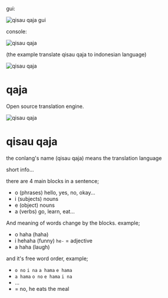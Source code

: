 gui:

![qisau qaja gui](https://media.giphy.com/media/XDe2LthrACXkJeD9iF/giphy.gif)

console:

![qisau qaja](https://media.giphy.com/media/hSQVZROxkOtheAvXg3/giphy.gif)

(the example translate qisau qaja to indonesian language)

![qisau qaja](https://i.ibb.co/WGfLFg7/flow-Root815.png)

# qaja

Open source translation engine.


![qisau qaja](https://i.ibb.co/xsVrVfr/flow-Root1139.png)

# qisau qaja

the conlang's name (qisau qaja) means the translation language

short info...

there are 4 main blocks in a sentence;
- o (phrases) hello, yes, no, okay...
- i (subjects) nouns
- e (object) nouns
- a (verbs) go, learn, eat...

And meaning of words change by the blocks. example;
- o haha (haha)
- i hehaha (funny) `he-` = adjective
- a haha (laugh)

and it's free word order, example;
- `o no` `i na` `a hama` `e hama`
- `a hama` `o no` `e hama` `i na`
- ...
- = no, he eats the meal
